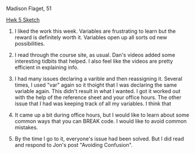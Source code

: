 Madison Flaget, 51

[Hwk 5 Sketch](https://madisonflaget.github.io/120-work/hw-5/)

1) I liked the work this week. Variables are frustrating to learn but the reward is definitely worth it. Variables open up all sorts od new possibilities.

2) I read through the course site, as usual. Dan's videos added some interesting tidbits that helped. I also feel like the videos are pretty efficient in explaining info.

3) I had many issues declaring a varible and then reassigning it. Several times, I used "var" again so it thoight that I was declaring the same variable again. This didn't result in what I wanted. I got it worked out with the help of the reference sheet and your office hours. The other issue that I had was keeping track of all my variables. I think that

4) It came up a bit during office hours, but I would like to learn about some common ways that you can BREAK code. I would like to avoid common mistakes.

5) By the time I go to it, everyone's issue had been solved. But I did read and respond to Jon's post "Avoiding Confusion".
